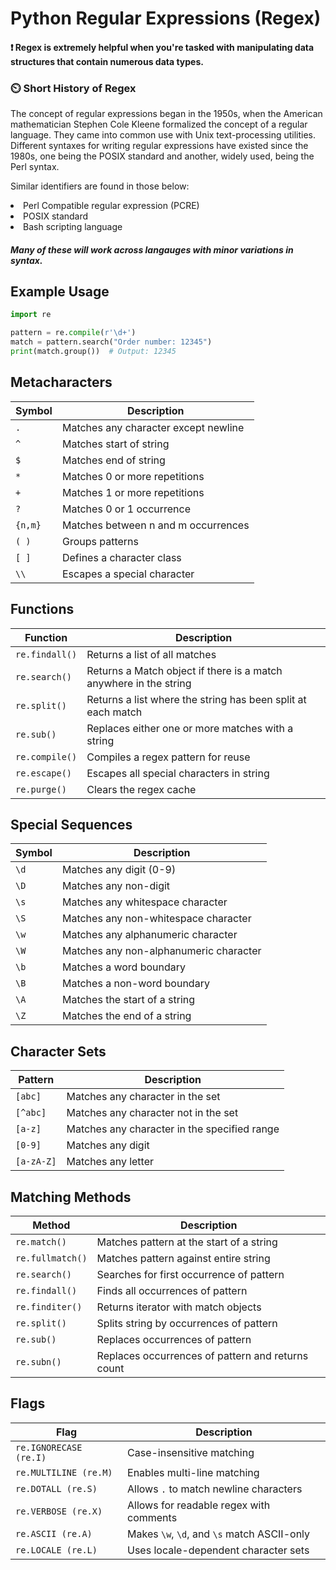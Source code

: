 # Python Regular Expressions (Regex) 


<h4>❗ Regex is extremely helpful when you're tasked with manipulating data structures that contain numerous data types.</h4>

<h3> ⏲️ Short History of Regex </h3>
<p>The concept of regular expressions began in the 1950s, when the American mathematician Stephen Cole Kleene formalized the concept of a regular language. 
  They came into common use with Unix text-processing utilities.
  Different syntaxes for writing regular expressions have existed since the 1980s, one being the POSIX standard and another, widely used, being the Perl syntax. </p>


  <p>Similar identifiers are found in those below:
    <li>
       Perl Compatible regular expression (PCRE)
    </li>
    <li>
       POSIX standard
    </li>
    <li>
      Bash scripting language 
    </li>
  </p>
  <h5>Many of these will work across langauges with minor variations in syntax. </h5>


## Example Usage

```python
import re

pattern = re.compile(r'\d+')
match = pattern.search("Order number: 12345")
print(match.group())  # Output: 12345
```

## Metacharacters

| Symbol | Description |
|--------|-------------|
| `.` | Matches any character except newline |
| `^` | Matches start of string |
| `$` | Matches end of string |
| `*` | Matches 0 or more repetitions |
| `+` | Matches 1 or more repetitions |
| `?` | Matches 0 or 1 occurrence |
| `{n,m}` | Matches between n and m occurrences |
| `( )` | Groups patterns |
| `[ ]` | Defines a character class |
| `\\` | Escapes a special character |


## Functions

| Function | Description |
|----------|-------------|
| `re.findall()` | Returns a list of all matches | 
| `re.search()`  | Returns a Match object if there is a match anywhere in the string |
| `re.split()`   | Returns a list where the string has been split at each match |
| `re.sub()`     | Replaces either one or more matches with a string
| `re.compile()` | Compiles a regex pattern for reuse |
| `re.escape()` | Escapes all special characters in string | ⛑️
| `re.purge()` | Clears the regex cache | 


## Special Sequences

| Symbol | Description |
|--------|-------------|
| `\d` | Matches any digit (0-9) |
| `\D` | Matches any non-digit |
| `\s` | Matches any whitespace character |
| `\S` | Matches any non-whitespace character |
| `\w` | Matches any alphanumeric character |
| `\W` | Matches any non-alphanumeric character |
| `\b` | Matches a word boundary |
| `\B` | Matches a non-word boundary |
| `\A` | Matches the start of a string |
| `\Z` | Matches the end of a string |

## Character Sets

| Pattern | Description |
|---------|-------------|
| `[abc]` | Matches any character in the set |
| `[^abc]` | Matches any character not in the set |
| `[a-z]` | Matches any character in the specified range |
| `[0-9]` | Matches any digit |
| `[a-zA-Z]` | Matches any letter |

## Matching Methods

| Method | Description |
|--------|-------------|
| `re.match()` | Matches pattern at the start of a string |
| `re.fullmatch()` | Matches pattern against entire string |
| `re.search()` | Searches for first occurrence of pattern |
| `re.findall()` | Finds all occurrences of pattern |
| `re.finditer()` | Returns iterator with match objects |
| `re.split()` | Splits string by occurrences of pattern |
| `re.sub()` | Replaces occurrences of pattern |
| `re.subn()` | Replaces occurrences of pattern and returns count |


## Flags

| Flag | Description |
|------|-------------|
| `re.IGNORECASE (re.I)` | Case-insensitive matching |
| `re.MULTILINE (re.M)` | Enables multi-line matching |
| `re.DOTALL (re.S)` | Allows `.` to match newline characters |
| `re.VERBOSE (re.X)` | Allows for readable regex with comments |
| `re.ASCII (re.A)` | Makes `\w`, `\d`, and `\s` match ASCII-only |
| `re.LOCALE (re.L)` | Uses locale-dependent character sets |


